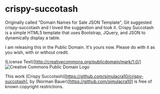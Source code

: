 # crispy-succotash
Originally called "Domain Names for Sale JSON Template", Git suggested crispy-succotash and I loved the suggestion and took it. Crispy Succotash is a simple HTML5 template that uses Bootstrap, JQuery, and JSON to dynamically display a table.

I am releasing this in the Public Domain. It's yours now. Please do with it as you wish, with or without credit.


(License Text)[http://creativecommons.org/publicdomain/mark/1.0/]
![Creative Commons Public Domain Logo](http://i.creativecommons.org/p/mark/1.0/88x31.png)

This work (Crispy Succotash)[https://github.com/simulacra10/crispy-succotash], by (Norman Bauer)[https://github.com/simulacra10] is free of known copyright restrictions.

